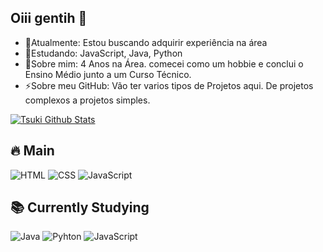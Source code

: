 ## Oiii gentih 👋
- 🔭Atualmente: Estou buscando adquirir experiência na área
- 🌱Estudando: JavaScript, Java, Python
- 💬Sobre mim: 4 Anos na Área. comecei como um hobbie e conclui o Ensino Médio junto a um Curso Técnico.
- ⚡Sobre meu GitHub: Vão ter varios tipos de Projetos aqui. De projetos complexos a projetos simples.

[![Tsuki Github Stats](https://github-readme-stats.vercel.app/api?username=HeyTski&show_icons=true&theme=radical)](https://github.com/HeyTski/github-readme-stats)

## 🔥 Main
![HTML](https://img.shields.io/badge/-HTML5-orange?style=for-the-badge&logo=html5)
![CSS](https://img.shields.io/badge/-CSS3-blue?style=for-the-badge&logo=css3)
![JavaScript](https://img.shields.io/badge/-JavaScript-yellow?style=for-the-badge&logo=javascript)

## 📚 Currently Studying

![Java](https://img.shields.io/badge/-Java-3178C6?style=for-the-badge&logo=java&logoColor=white)
![Pyhton](https://img.shields.io/badge/-Python-339933?style=for-the-badge&logo=python&logoColor=white)
![JavaScript](https://img.shields.io/badge/-JavaScript-yellow?style=for-the-badge&logo=javascript)
